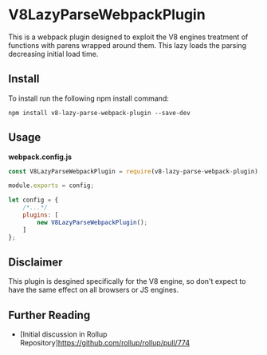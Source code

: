 # V8LazyParseWebpackPlugin

This is a webpack plugin designed to exploit the V8 engines treatment of functions with parens wrapped around them. This lazy loads the parsing decreasing initial load time. 

## Install

To install run the following npm install command: 

```shell
npm install v8-lazy-parse-webpack-plugin --save-dev 
```

## Usage

**webpack.config.js**

```javascript
const V8LazyParseWebpackPlugin = require(v8-lazy-parse-webpack-plugin);

module.exports = config;

let config = {
	/*...*/	
	plugins: [
		new V8LazyParseWebpackPlugin();
	]
};
```

## Disclaimer

This plugin is desgined specifically for the V8 engine, so don't expect to have the same effect on all browsers or JS engines. 


## Further Reading

- [Initial discussion in Rollup Repository]https://github.com/rollup/rollup/pull/774
